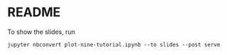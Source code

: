 README
======

To show the slides, run

```
jupyter nbconvert plot-nine-tutorial.ipynb --to slides --post serve
```
